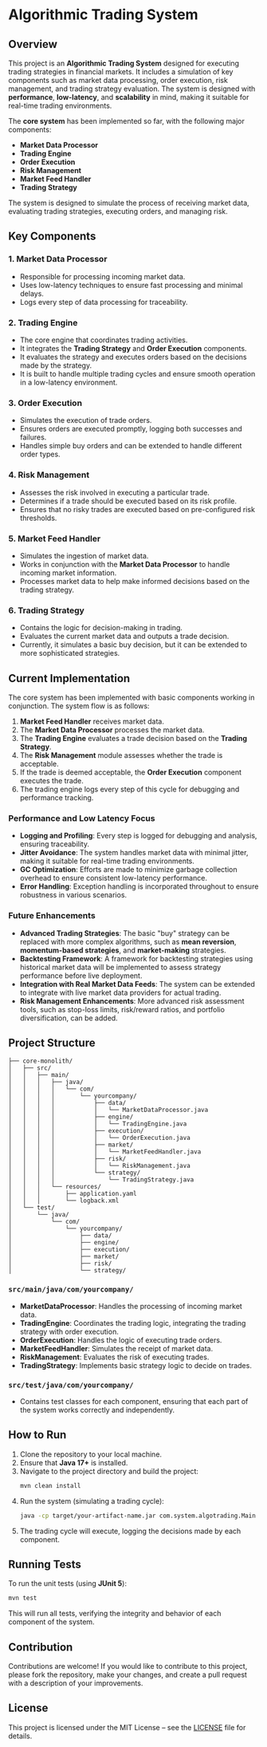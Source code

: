 # Algorithmic Trading System

## Overview

This project is an **Algorithmic Trading System** designed for executing trading strategies in financial markets. It includes a simulation of key components such as market data processing, order execution, risk management, and trading strategy evaluation. The system is designed with **performance**, **low-latency**, and **scalability** in mind, making it suitable for real-time trading environments. 

The **core system** has been implemented so far, with the following major components:

- **Market Data Processor**
- **Trading Engine**
- **Order Execution**
- **Risk Management**
- **Market Feed Handler**
- **Trading Strategy**

The system is designed to simulate the process of receiving market data, evaluating trading strategies, executing orders, and managing risk.

## Key Components

### 1. **Market Data Processor**
- Responsible for processing incoming market data.
- Uses low-latency techniques to ensure fast processing and minimal delays.
- Logs every step of data processing for traceability.

### 2. **Trading Engine**
- The core engine that coordinates trading activities.
- It integrates the **Trading Strategy** and **Order Execution** components.
- It evaluates the strategy and executes orders based on the decisions made by the strategy.
- It is built to handle multiple trading cycles and ensure smooth operation in a low-latency environment.

### 3. **Order Execution**
- Simulates the execution of trade orders.
- Ensures orders are executed promptly, logging both successes and failures.
- Handles simple buy orders and can be extended to handle different order types.

### 4. **Risk Management**
- Assesses the risk involved in executing a particular trade.
- Determines if a trade should be executed based on its risk profile.
- Ensures that no risky trades are executed based on pre-configured risk thresholds.

### 5. **Market Feed Handler**
- Simulates the ingestion of market data.
- Works in conjunction with the **Market Data Processor** to handle incoming market information.
- Processes market data to help make informed decisions based on the trading strategy.

### 6. **Trading Strategy**
- Contains the logic for decision-making in trading.
- Evaluates the current market data and outputs a trade decision.
- Currently, it simulates a basic buy decision, but it can be extended to more sophisticated strategies.

## Current Implementation

The core system has been implemented with basic components working in conjunction. The system flow is as follows:

1. **Market Feed Handler** receives market data.
2. The **Market Data Processor** processes the market data.
3. The **Trading Engine** evaluates a trade decision based on the **Trading Strategy**.
4. The **Risk Management** module assesses whether the trade is acceptable.
5. If the trade is deemed acceptable, the **Order Execution** component executes the trade.
6. The trading engine logs every step of this cycle for debugging and performance tracking.

### Performance and Low Latency Focus

- **Logging and Profiling**: Every step is logged for debugging and analysis, ensuring traceability.
- **Jitter Avoidance**: The system handles market data with minimal jitter, making it suitable for real-time trading environments.
- **GC Optimization**: Efforts are made to minimize garbage collection overhead to ensure consistent low-latency performance.
- **Error Handling**: Exception handling is incorporated throughout to ensure robustness in various scenarios.

### Future Enhancements

- **Advanced Trading Strategies**: The basic "buy" strategy can be replaced with more complex algorithms, such as **mean reversion**, **momentum-based strategies**, and **market-making** strategies.
- **Backtesting Framework**: A framework for backtesting strategies using historical market data will be implemented to assess strategy performance before live deployment.
- **Integration with Real Market Data Feeds**: The system can be extended to integrate with live market data providers for actual trading.
- **Risk Management Enhancements**: More advanced risk assessment tools, such as stop-loss limits, risk/reward ratios, and portfolio diversification, can be added.

## Project Structure

```
├── core-monolith/
│   ├── src/
│   │   ├── main/
│   │   │   ├── java/
│   │   │   │   └── com/
│   │   │   │       └── yourcompany/
│   │   │   │           ├── data/
│   │   │   │           │   └── MarketDataProcessor.java
│   │   │   │           ├── engine/
│   │   │   │           │   └── TradingEngine.java
│   │   │   │           ├── execution/
│   │   │   │           │   └── OrderExecution.java
│   │   │   │           ├── market/
│   │   │   │           │   └── MarketFeedHandler.java
│   │   │   │           ├── risk/
│   │   │   │           │   └── RiskManagement.java
│   │   │   │           └── strategy/
│   │   │   │               └── TradingStrategy.java
│   │   │   └── resources/
│   │   │       ├── application.yaml
│   │   │       └── logback.xml
│   └── test/
│       └── java/
│           └── com/
│               └── yourcompany/
│                   ├── data/
│                   ├── engine/
│                   ├── execution/
│                   ├── market/
│                   ├── risk/
│                   └── strategy/
```

### `src/main/java/com/yourcompany/`

- **MarketDataProcessor**: Handles the processing of incoming market data.
- **TradingEngine**: Coordinates the trading logic, integrating the trading strategy with order execution.
- **OrderExecution**: Handles the logic of executing trade orders.
- **MarketFeedHandler**: Simulates the receipt of market data.
- **RiskManagement**: Evaluates the risk of executing trades.
- **TradingStrategy**: Implements basic strategy logic to decide on trades.

### `src/test/java/com/yourcompany/`

- Contains test classes for each component, ensuring that each part of the system works correctly and independently.

## How to Run

1. Clone the repository to your local machine.
2. Ensure that **Java 17+** is installed.
3. Navigate to the project directory and build the project:
    ```bash
    mvn clean install
    ```
4. Run the system (simulating a trading cycle):
    ```bash
    java -cp target/your-artifact-name.jar com.system.algotrading.Main
    ```
5. The trading cycle will execute, logging the decisions made by each component.

## Running Tests

To run the unit tests (using **JUnit 5**):

```bash
mvn test
```

This will run all tests, verifying the integrity and behavior of each component of the system.

## Contribution

Contributions are welcome! If you would like to contribute to this project, please fork the repository, make your changes, and create a pull request with a description of your improvements.

## License

This project is licensed under the MIT License – see the [LICENSE](LICENSE) file for details.
